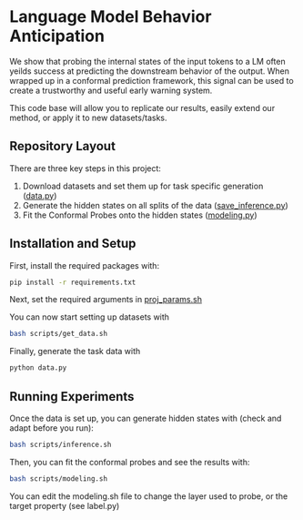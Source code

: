 # Language Model Behavior Anticipation
We show that probing the internal states of the input tokens to a LM often yeilds success at predicting the downstream behavior of the output. When wrapped up in a conformal prediction framework, this signal can be used to create a trustworthy and useful early warning system. 

This code base will allow you to replicate our results, easily extend our method, or apply it to new datasets/tasks. 

## Repository Layout

There are three key steps in this project:
1. Download datasets and set them up for task specific generation ([data.py](data.py))
2. Generate the hidden states on all splits of the data ([save_inference.py](save_inference.py))
3. Fit the Conformal Probes onto the hidden states ([modeling.py](modeling.py))

## Installation and Setup
First, install the required packages with:
```bash
pip install -r requirements.txt
```

Next, set the required arguments in [proj_params.sh](proj_params.sh)

You can now start setting up datasets with
```bash
bash scripts/get_data.sh
```
Finally, generate the task data with 
```bash
python data.py
```
## Running Experiments

Once the data is set up, you can generate hidden states with (check and adapt before you run):
```bash
bash scripts/inference.sh
```

Then, you can fit the conformal probes and see the results with:
```bash
bash scripts/modeling.sh
```

You can edit the modeling.sh file to change the layer used to probe, or the target property (see label.py)